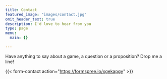 ```yaml
---
title: Contact
featured_image: "images/contact.jpg"
omit_header_text: true
description: I'd love to hear from you
type: page
menu:
  main: {}

---
```


Have anything to say about a game, a question or a proposition?
Drop me a line! 


{{< form-contact action="https://formspree.io/xgekapgy"  >}}
